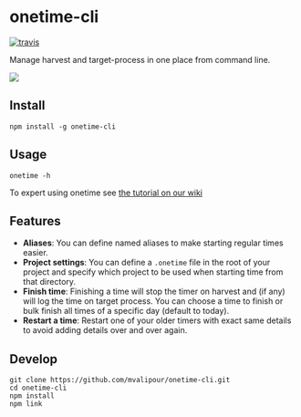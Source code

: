 # onetime-cli
[![travis](https://travis-ci.org/mvalipour/onetime-cli.svg?branch=master)](https://travis-ci.org/mvalipour/onetime-cli)

Manage harvest and target-process in one place from command line.

![](http://www.reactiongifs.com/wp-content/uploads/2013/02/aaaand-send.gif)

## Install

```
npm install -g onetime-cli
```

## Usage

```
onetime -h
```

To expert using onetime see [the tutorial on our wiki](https://github.com/mvalipour/onetime-cli/wiki/Tutorial)

## Features

- **Aliases**: You can define named aliases to make starting regular times easier.
- **Project settings**: You can define a `.onetime` file in the root of your project and specify which project to be used when starting time from that directory.
- **Finish time**: Finishing a time will stop the timer on harvest and (if any) will log the time on target process. You can choose a time to finish or bulk finish all times of a specific day (default to today).
- **Restart a time**: Restart one of your older timers with exact same details to avoid
adding details over and over again.

## Develop

```
git clone https://github.com/mvalipour/onetime-cli.git
cd onetime-cli
npm install
npm link
```

